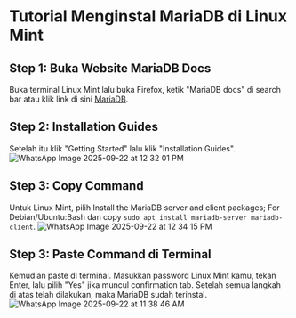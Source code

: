 # Tutorial Menginstal MariaDB di Linux Mint
## Step 1: Buka Website MariaDB Docs
Buka terminal Linux Mint lalu buka Firefox, ketik "MariaDB docs" di search bar atau klik link di sini [MariaDB](https://mariadb.com/docs). 
## Step 2: Installation Guides
Setelah itu klik "Getting Started" lalu klik "Installation Guides".
![WhatsApp Image 2025-09-22 at 12 32 01 PM](https://github.com/user-attachments/assets/e3f3fe4c-5a0e-495e-ae1e-99be91c66bc9)

## Step 3: Copy Command
Untuk Linux Mint, pilih Install the MariaDB server and client packages; For Debian/Ubuntu:Bash dan copy `sudo apt install mariadb-server mariadb-client`.
![WhatsApp Image 2025-09-22 at 12 34 15 PM](https://github.com/user-attachments/assets/23b6c077-a617-479e-8639-a2141ff5449a)

## Step 3: Paste Command di Terminal
Kemudian paste di terminal. Masukkan password Linux Mint kamu, tekan Enter, lalu pilih "Yes" jika muncul confirmation tab. Setelah semua langkah di atas telah dilakukan, maka MariaDB sudah terinstal.
![WhatsApp Image 2025-09-22 at 11 38 46 AM](https://github.com/user-attachments/assets/0f5091d5-4856-4f65-9e31-a082bfc98b01)

